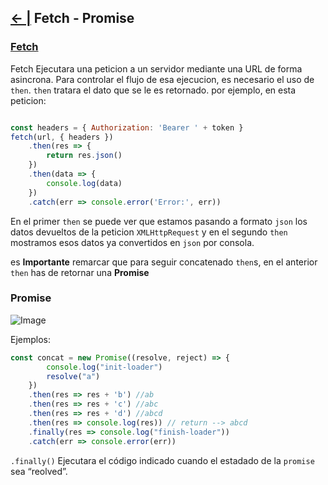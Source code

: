 
## [← |](https://github.com/VGamezz19/skylab-curso/blob/dev/course/semana03/)   Fetch - Promise


### [Fetch](https://developer.mozilla.org/es/docs/Web/API/Fetch_API)

Fetch Ejecutara una peticion a un servidor mediante una URL de forma asincrona.
Para controlar el flujo de esa ejecucion, es necesario el uso de `then`.
`then` tratara el dato que se le es retornado. por ejemplo, en esta peticion:
```javascript

const headers = { Authorization: 'Bearer ' + token }
fetch(url, { headers })
    .then(res => {
        return res.json()
    })
    .then(data => {
        console.log(data)
    })
    .catch(err => console.error('Error:', err))
```
En el primer `then` se puede ver que estamos pasando a formato `json` los datos devueltos de la peticion `XMLHttpRequest`
y en el segundo `then` mostramos esos datos ya convertidos en `json` por consola.

es **Importante** remarcar que para seguir concatenado `then`s, en el anterior `then` has de retornar una **Promise**


### Promise

![Image](https://github.com/VGamezz19/skylab-curso/blob/dev/course/semana03/public/promise.png)

Ejemplos:

```javascript 
const concat = new Promise((resolve, reject) => {
        console.log("init-loader") 
        resolve("a")
    })
    .then(res => res + 'b') //ab
    .then(res => res + 'c') //abc
    .then(res => res + 'd') //abcd
    .then(res => console.log(res)) // return --> abcd
    .finally(res => console.log("finish-loader")) 
    .catch(err => console.error(err))
```

`.finally()` Ejecutara  el código indicado cuando el estadado de la `promise` sea “reolved”.
